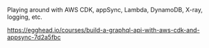 Playing around with AWS CDK, appSync, Lambda, DynamoDB, X-ray, logging, etc.

https://egghead.io/courses/build-a-graphql-api-with-aws-cdk-and-appsync-7d2a5fbc